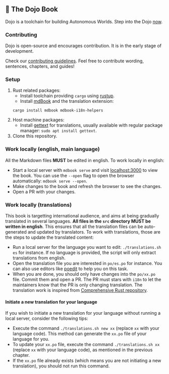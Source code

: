 ## 📖 The Dojo Book

Dojo is a toolchain for building Autonomous Worlds. Step into the Dojo [now](https://book.dojoengine.org/).

### Contributing
Dojo is open-source and encourages contribution. It is in the early stage of development.

Check our [contributing guidelines](./src/misc/contributors.md). Feel free to contribute wording, sentences, chapters, and guides!

### Setup
1. Rust related packages:
   - Install toolchain providing `cargo` using [rustup](https://rustup.rs/).
   - Install [mdBook](https://rust-lang.github.io/mdBook/guide/installation.html) and the translation extension:
   ```
   cargo install mdbook mdbook-i18n-helpers
   ```
2. Host machine packages:
   - Install [gettext](https://www.gnu.org/software/gettext/) for translations, usually available with regular package manager:
     `sudo apt install gettext`.
3. Clone this repository.

### Work locally (english, main language)
All the Markdown files **MUST** be edited in english. To work locally in english:
- Start a local server with `mdbook serve` and visit [localhost:3000](http://localhost:3000) to view the book.
  You can use the `--open` flag to open the browser automatically: `mdbook serve --open`.
- Make changes to the book and refresh the browser to see the changes.
- Open a PR with your changes.
### Work locally (translations)
This book is targetting international audience, and aims at being gradually translated in several languages.
**All files in the `src` directory MUST be written in english**. This ensures that all the translation files can be
auto-generated and updated by translators.
To work with translations, those are the steps to update the translated content:
- Run a local server for the language you want to edit: `./translations.sh es` for instance. If no language is provided, the script will only extract translations from english.
- Open the translation file you are interested in `po/es.po` for instance. You can also use editors like [poedit](https://poedit.net/) to help you on this task.
- When you are done, you should only have changes into the `po/xx.po` file. Commit them and open a PR.
  The PR must stars with `i18n` to let the maintainers know that the PR is only changing translation.
The translation work is inspired from [Comprehensive Rust repository](https://github.com/google/comprehensive-rust/blob/main/TRANSLATIONS.md).
#### Initiate a new translation for your language
If you wish to initiate a new translation for your language without running a local server, consider the following tips:
- Execute the command `./translations.sh new xx` (replace `xx` with your language code). This method can generate the `xx.po` file of your language for you.
- To update your `xx.po` file, execute the command `./translations.sh xx` (replace `xx` with your language code), as mentioned in the previous chapter.
- If the `xx.po` file already exists (which means you are not initiating a new translation), you should not run this command.
